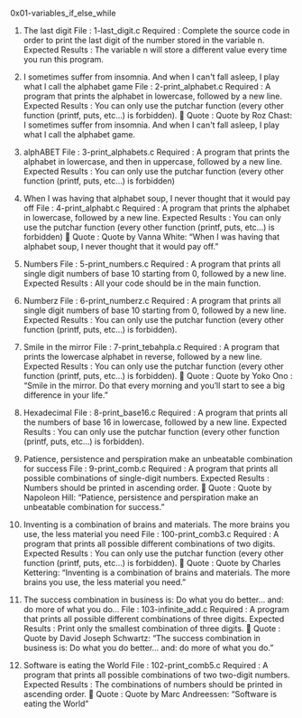 0x01-variables_if_else_while

1. The last digit
File : 1-last_digit.c
Required : Complete the source code in order to print the last digit of the number stored in the variable n.
Expected Results : The variable n will store a different value every time you run this program.


2. I sometimes suffer from insomnia. And when I can't fall asleep, I play what I call the alphabet game
File : 2-print_alphabet.c
Required : A program that prints the alphabet in lowercase, followed by a new line.
Expected Results : You can only use the putchar function (every other function (printf, puts, etc…) is forbidden).
💬 Quote : Quote by Roz Chast: I sometimes suffer from insomnia. And when I can't fall asleep, I play what I call the alphabet game.


3. alphABET
File : 3-print_alphabets.c
Required : A program that prints the alphabet in lowercase, and then in uppercase, followed by a new line.
Expected Results : You can only use the putchar function (every other function (printf, puts, etc…) is forbidden)

4. When I was having that alphabet soup, I never thought that it would pay off
File : 4-print_alphabt.c
Required : A program that prints the alphabet in lowercase, followed by a new line.
Expected Results : You can only use the putchar function (every other function (printf, puts, etc…) is forbidden)
💬 Quote : Quote by Vanna White: “When I was having that alphabet soup, I never thought that it would pay off.”


5. Numbers
File : 5-print_numbers.c
Required : A program that prints all single digit numbers of base 10 starting from 0, followed by a new line.
Expected Results : All your code should be in the main function.

6. Numberz
File : 6-print_numberz.c
Required : A program that prints all single digit numbers of base 10 starting from 0, followed by a new line.
Expected Results : You can only use the putchar function (every other function (printf, puts, etc…) is forbidden).

7. Smile in the mirror
File : 7-print_tebahpla.c
Required : A program that prints the lowercase alphabet in reverse, followed by a new line.
Expected Results : You can only use the putchar function (every other function (printf, puts, etc…) is forbidden).
💬 Quote : Quote by Yoko Ono : “Smile in the mirror. Do that every morning and you’ll start to see a big difference in your life.”


8. Hexadecimal
File : 8-print_base16.c
Required : A program that prints all the numbers of base 16 in lowercase, followed by a new line.
Expected Results : You can only use the putchar function (every other function (printf, puts, etc…) is forbidden).

9. Patience, persistence and perspiration make an unbeatable combination for success
File : 9-print_comb.c
Required : A program that prints all possible combinations of single-digit numbers.
Expected Results : Numbers should be printed in ascending order.
💬 Quote : Quote by Napoleon Hill: “Patience, persistence and perspiration make an unbeatable combination for success.”


10. Inventing is a combination of brains and materials. The more brains you use, the less material you need
File : 100-print_comb3.c
Required : A program that prints all possible different combinations of two digits.
Expected Results : You can only use the putchar function (every other function (printf, puts, etc…) is forbidden).
💬 Quote : Quote by Charles Kettering: “Inventing is a combination of brains and materials. The more brains you use, the less material you need.”


11. The success combination in business is: Do what you do better... and: do more of what you do...
File : 103-infinite_add.c
Required : A program that prints all possible different combinations of three digits.
Expected Results : Print only the smallest combination of three digits.
💬 Quote : Quote by David Joseph Schwartz: “The success combination in business is: Do what you do better... and: do more of what you do.”


12. Software is eating the World
File : 102-print_comb5.c
Required : A program that prints all possible combinations of two two-digit numbers.
Expected Results : The combinations of numbers should be printed in ascending order.
💬 Quote : Quote by Marc Andreessen: “Software is eating the World”


